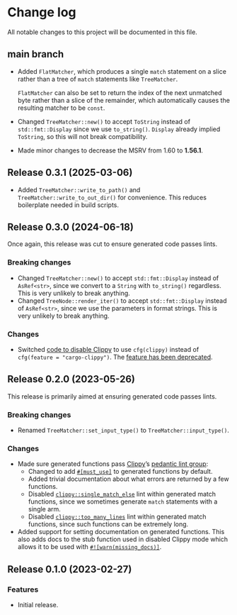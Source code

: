 # Change log

All notable changes to this project will be documented in this file.

## main branch

* Added `FlatMatcher`, which produces a single `match` statement on a slice
  rather than a tree of `match` statements like `TreeMatcher`.

  `FlatMatcher` can also be set to return the index of the next unmatched byte
  rather than a slice of the remainder, which automatically causes the resulting
  matcher to be `const`.
* Changed `TreeMatcher::new()` to accept `ToString` instead of
  `std::fmt::Display` since we use `to_string()`. `Display` already implied
  `ToString`, so this will not break compatibility.
* Made minor changes to decrease the MSRV from 1.60 to **1.56.1**.

## Release 0.3.1 (2025-03-06)

* Added `TreeMatcher::write_to_path()` and `TreeMatcher::write_to_out_dir()` for
  convenience. This reduces boilerplate needed in build scripts.

## Release 0.3.0 (2024-06-18)

Once again, this release was cut to ensure generated code passes lints.

### Breaking changes

* Changed `TreeMatcher::new()` to accept `std::fmt::Display` instead of
  `AsRef<str>`, since we convert to a `String` with `to_string()` regardless.
  This is very unlikely to break anything.
* Changed `TreeNode::render_iter()` to accept `std::fmt::Display` instead of
  `AsRef<str>`, since we use the parameters in format strings. This is very
  unlikely to break anything.

### Changes

* Switched [code to disable Clippy][disable_clippy] to use `cfg(clippy)` instead
  of `cfg(feature = "cargo-clippy")`. The [feature has been deprecated].

[disable_clippy]: https://docs.rs/matchgen/latest/matchgen/struct.TreeMatcher.html#method.disable_clippy
[feature has been deprecated]: https://blog.rust-lang.org/2024/02/28/Clippy-deprecating-feature-cargo-clippy.html

## Release 0.2.0 (2023-05-26)

This release is primarily aimed at ensuring generated code passes lints.

### Breaking changes

* Renamed `TreeMatcher::set_input_type()` to `TreeMatcher::input_type()`.

### Changes

* Made sure generated functions pass [Clippy]’s [pedantic lint group]:
  * Changed to add [`#[must_use]`][must_use] to generated functions by default.
  * Added trivial documentation about what errors are returned by a few
    functions.
  * Disabled [`clippy::single_match_else`] lint within generated match
    functions, since we sometimes generate `match` statements with a single arm.
  * Disabled [`clippy::too_many_lines`] lint within generated match
    functions, since such functions can be extremely long.
* Added support for setting documentation on generated functions. This also adds
  docs to the stub function used in disabled Clippy mode which allows it to be
  used with [`#![warn(missing_docs)]`][missing_docs].

[Clippy]: https://doc.rust-lang.org/stable/clippy/index.html
[pedantic lint group]: https://doc.rust-lang.org/stable/clippy/usage.html#clippypedantic
[must_use]: https://doc.rust-lang.org/reference/attributes/diagnostics.html#the-must_use-attribute
[`clippy::single_match_else`]: https://rust-lang.github.io/rust-clippy/master/index.html#single_match_else
[`clippy::too_many_lines`]: https://rust-lang.github.io/rust-clippy/master/index.html#too_many_lines
[missing_docs]: https://doc.rust-lang.org/stable/nightly-rustc/rustc_lint/builtin/static.MISSING_DOCS.html

## Release 0.1.0 (2023-02-27)

### Features

* Initial release.
